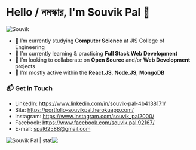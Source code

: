 # Hello / নমস্কার, I'm Souvik Pal 👋

![Souvik](https://user-images.githubusercontent.com/64771649/153574835-24e7d969-373f-42c0-b031-fbe5e79c6e3d.gif)

- 🔭 I’m currently studying **Computer Science** at JIS College of Engineering
- 🌱 I’m currently learning & practicing **Full Stack Web Development**
- 👯 I’m looking to collaborate on **Open Source** and/or **Web Development** projects
- 💬 I'm mostly active within the **React.JS**, **Node.JS**, **MongoDB**

### 📬 Get in Touch
- LinkedIn: https://www.linkedin.com/in/souvik-pal-4b4138171/
- Site: https://portfolio-souvikpal.herokuapp.com/
- Instagram: https://www.instagram.com/souvik_pal2000/
- Facebook: https://www.facebook.com/souvik.pal.92167/
- E-mail: spal62588@gmail.com

<div style="display: flex">
	<img src="https://github-readme-stats.vercel.app/api?username=souvikpal2000&show_icons=true&theme=radical" alt="Souvik Pal | stat"/>
	<img src="https://github-readme-stats-eight-theta.vercel.app/api/top-langs/?username=souvikpal2000&layout=compact&langs_count=8&theme=algolia"/>
</div>